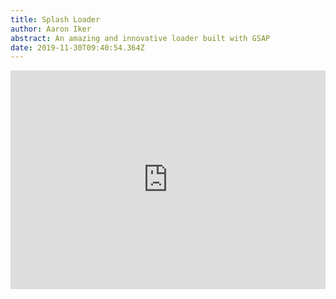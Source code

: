 ```yaml
---
title: Splash Loader
author: Aaron Iker
abstract: An amazing and innovative loader built with GSAP
date: 2019-11-30T09:40:54.364Z
---
```

<iframe height="350" style="width: 100%;" scrolling="no" title="💦 Splash Loader" src="https://codepen.io/aaroniker/embed/GRRVewp?height=350&theme-id=default&default-tab=result" frameborder="no" allowtransparency="true" allowfullscreen="true">

  See the Pen <a href='https://codepen.io/aaroniker/pen/GRRVewp'>💦 Splash Loader</a> by Aaron Iker

  (<a href='https://codepen.io/aaroniker'>@aaroniker</a>) on <a href='https://codepen.io'>CodePen</a>.

</iframe>
